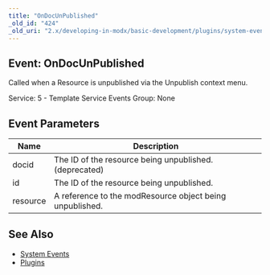 ```yaml
---
title: "OnDocUnPublished"
_old_id: "424"
_old_uri: "2.x/developing-in-modx/basic-development/plugins/system-events/ondocunpublished"
---
```


## Event: OnDocUnPublished

Called when a Resource is unpublished via the Unpublish context menu.

Service: 5 - Template Service Events 
Group: None

## Event Parameters

| Name | Description |
|------|-------------|
| docid | The ID of the resource being unpublished. (deprecated) |
| id | The ID of the resource being unpublished. |
| resource | A reference to the modResource object being unpublished. |
## See Also

- [System Events](developing-in-modx/basic-development/plugins/system-events "System Events")
- [Plugins](developing-in-modx/basic-development/plugins "Plugins")